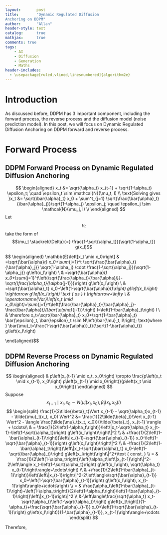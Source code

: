 ```yaml
---
layout:       post
title:        "Dynamic Regulated Diffusion
Anchoring on DDPM"
author:       "Allan"
header-style: text
catalog:      true
mathjax:      true
comments: true
tags:
    - AI
    - Diffusion
    - Generation
    - Maths
header-includes:
  - \usepackage[ruled,vlined,linesnumbered]{algorithm2e}
---
```


# Introduction

As discussed before, DDPM has 3 important component, including the forward process, the reverse process and the diffusion model (noise prediction model). In this post, we will focus on Dynamic Regulated Diffusion
Anchoring on DDPM forward and reverse process.

# Forward Process
## DDPM Forward Process on Dynamic Regulated Diffusion Anchoring
$$
\begin{aligned}
    x_t &= \sqrt{\alpha_t} x_{t-1} + \sqrt{1-\alpha_t} \epsilon_t; \quad \epsilon_t \sim \mathcal{N}(\mu_t, I) \\
    \text{Solving gives }x_t &= \sqrt{\bar{\alpha}_t} x_0 + \sum^t_{j=1} \sqrt{\frac{\bar{\alpha}_t}{\bar{\alpha}_j}}\sqrt{1-\alpha_j} \epsilon_j; \quad \epsilon_j \sim \mathcal{N}(\mu_j, I) \\
\end{aligned}
$$
Let $$\mu_t$$ take the form of $$\mu_t \stackrel{\Delta}{=} \frac{1-\sqrt{\alpha_t}}{\sqrt{1-\alpha_t}} g(x_l)$$

$$
\begin{aligned}
\mathbb{E}\left[x_t \mid x_0\right] 
& =\sqrt{\bar{\alpha}_t} x_0+\sum_{j=1}^t \sqrt{\frac{\bar{\alpha}_t}{\bar{\alpha}_j}} \sqrt{1-\alpha_j} \cdot \frac{1-\sqrt{\alpha_j}}{\sqrt{1-\alpha_j}} g\left(x_l\right) \\
& =\sqrt{\bar{\alpha}_t} x_0+\sum_{j=1}^t\left(\sqrt{\frac{\alpha_t}{\bar{\alpha}_j}}-\sqrt{\frac{\alpha_t}{\alpha_{j-1}}}\right) g\left(x_l\right) \\
& =\sqrt{\bar{\alpha}_t} x_0+\left(1-\sqrt{\bar{\alpha}_t}\right) g\left(x_l\right) \rightarrow g\left(x_l\right) \text { as } t \rightarrow+\infty \\
& \operatorname{Var}\left(x_t \mid x_0\right)=\sum_{j=1}^t\left(\frac{\bar{\alpha}_t}{\bar{\alpha}_j}-\frac{\bar{\alpha}_t}{\bar{\alpha}_{j-1}}\right) I=\left(1-\bar{\alpha}_t\right) I \\
& \therefore x_t=\sqrt{\bar{\alpha}_t} x_0+\sqrt{1-\bar{\alpha}_t} \bar{\epsilon}_t, \bar{\epsilon}_t \sim N\left(\bar{\mu}_t, I\right); \text{where } \bar{\mu}_t=\frac{1-\sqrt{\bar{\alpha}}_t}{\sqrt{1-\bar{\alpha}_t}} g\left(x_l\right)

\end{aligned}$$

## DDPM Reverse Process on Dynamic Regulated Diffusion Anchoring

$$
\begin{aligned}
& p\left(x_{t-1} \mid x_t, x_0\right) \propto \frac{p\left(x_t \mid x_{t-1}, x_0\right) p\left(x_{t-1} \mid x_0\right)}{p\left(x_t \mid x_0\right)}
\end{aligned}
$$
Suppose $$x_{t-1} \mid x_t, x_0 \sim N\left(\tilde{\mu}_t\left(x_t, x_0\right), \tilde{\beta}_t\left(x_t, x_0\right) I\right)$$
$$
\begin{split}
\frac{1}{2\tilde{\beta}_t}\Vert x_{t-1} - \sqrt{\alpha_t}x_{t-1} - \tilde{\mu}_t(x_t, x_0) \Vert^2 &=  \frac{1}{2\tilde{\beta}_t}\Vert x_{t-1} \Vert^2 - \langle \frac{\tilde{\mu}_t(x_t, x_0)}{\tilde{\beta}_t}, x_{t-1} \rangle + \cdots\\
& = \frac{1}{2\left(1-\alpha_t\right)}\left\|x_t-\sqrt{\alpha_t} x_{t-1}-\left(1-\sqrt{\alpha_t}\right) g\left(x_l\right)\right\|^2 \\
& +\frac{1}{2\left(1-\bar{\alpha}_{t-1}\right)}\left\|x_{t-1}-\sqrt{\bar{\alpha}_{t-1}} x_0-\left(1-\sqrt{\bar{\alpha}_{t-1}}\right) g\left(x_l\right)\right\|^2 \\
& -\frac{1}{2\left(1-\bar{\alpha}_t\right)}\left\|x_t-\sqrt{\bar{\alpha}_t} x_0-\left(1-\sqrt{\bar{\alpha}_t}\right) g\left(x_l\right)\right\|^2+\text { const. } \\
= & \frac{1}{2\left(1-\alpha_t\right)}\left(\alpha_t\left\|x_{t-1}\right\|^2-2\left\langle x_t-\left(1-\sqrt{\alpha_t}\right) g\left(x_l\right), \sqrt{\alpha_t} x_{t-1}\right\rangle+\cdots\right) \\
& +\frac{1}{2\left(1-\bar{\alpha}_{t-1}\right)}\left(\left\|x_{t-1}\right\|^2-2\left\langle\sqrt{\bar{\alpha}_{t-1}} x_0+\left(1-\sqrt{\bar{\alpha}_{t-1}}\right) g\left(x_l\right), x_{t-1}\right\rangle+\cdots\right) \\
= & \frac{\alpha_t\left(1-\bar{\alpha}_{t-1}\right)+\left(1-\alpha_t\right)}{2\left(1-\alpha_t\right)\left(1-\bar{\alpha}_{t-1}\right)}\left\|x_{t-1}\right\|^2  \\
&-\left\langle\frac{\sqrt{\alpha_t} x_t-\sqrt{\alpha_t}\left(1-\sqrt{\alpha_t}\right) g\left(x_t\right)}{1-\alpha_t}+\frac{\sqrt{\bar{\alpha}_{t-1}} x_0+\left(1-\sqrt{\bar{\alpha}_{t-1}}\right) g\left(x_l\right)}{1-\bar{\alpha}_{t-1}}, x_{t-1}\right\rangle+\cdots
\end{split}
$$

Therefore, 
